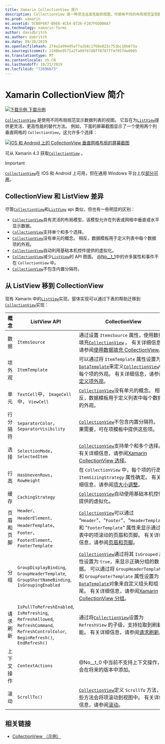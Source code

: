 ```yaml
---
title: Xamarin CollectionView 简介
description: CollectionView 是一种灵活且高性能的视图，可使用不同的布局规范呈现数据列表。
ms.prod: xamarin
ms.assetid: 5C08F687-B9E6-4CE4-8726-F287F6D0B6A7
ms.technology: xamarin-forms
author: davidbritch
ms.author: dabritch
ms.date: 09/20/2019
ms.openlocfilehash: 274a2a99445a77a2b8c1f68e823c753bc16b673a
ms.sourcegitcommit: 21d8be9571a2fa89fb7d8ff0787ff4f957de0985
ms.translationtype: MT
ms.contentlocale: zh-CN
ms.lasthandoff: 10/21/2019
ms.locfileid: "72696673"
---
```

# <a name="xamarinforms-collectionview-introduction"></a>Xamarin CollectionView 简介

[![下载示例](~/media/shared/download.png) 下载示例](https://docs.microsoft.com/samples/xamarin/xamarin-forms-samples/userinterface-collectionviewdemos/)

[`CollectionView`](xref:Xamarin.Forms.CollectionView) 是使用不同布局规范显示数据列表的视图。 它旨在为[`ListView`](xref:Xamarin.Forms.ListView)提供更灵活、更高性能的替代方法。 例如，下面的屏幕截图显示了一个使用两个列垂直网格的 `CollectionView`，这允许多个选择：

[![IOS 和 Android 上的 CollectionView 垂直网格布局的屏幕截图](introduction-images/verticalgrid-multipleselection.png "具有多个选定内容的 CollectionView 垂直网格布局")](introduction-images/verticalgrid-multipleselection-large.png#lightbox "具有多个选定内容的 CollectionView 垂直网格布局")

可从 Xamarin 4.3 获取[`CollectionView`](xref:Xamarin.Forms.CollectionView) 。

> [!IMPORTANT]
> [`CollectionView`](xref:Xamarin.Forms.CollectionView)在 IOS 和 Android 上可用，但在通用 Windows 平台上仅[部分可用](https://gist.github.com/hartez/7d0edd4182dbc7de65cebc6c67f72e14)。

## <a name="collectionview-and-listview-differences"></a>CollectionView 和 ListView 差异

尽管[`CollectionView`](xref:Xamarin.Forms.CollectionView)和[`ListView`](xref:Xamarin.Forms.ListView) api 类似，但也有一些明显的区别：

- [`CollectionView`](xref:Xamarin.Forms.CollectionView)具有灵活的布局模型，该模型允许在列表或网格中垂直或水平显示数据。
- [`CollectionView`](xref:Xamarin.Forms.CollectionView)支持单个和多个选择。
- [`CollectionView`](xref:Xamarin.Forms.CollectionView)没有单元的概念。 相反，数据模板用于定义列表中每个数据项的外观。
- [`CollectionView`](xref:Xamarin.Forms.CollectionView)自动利用基础本机控件提供的虚拟化。
- [`CollectionView`](xref:Xamarin.Forms.CollectionView)减少[`ListView`](xref:Xamarin.Forms.ListView)的 API 图面。 [@No__t_1](xref:Xamarin.Forms.ListView)中的许多属性和事件不在 `CollectionView` 中。
- [`CollectionView`](xref:Xamarin.Forms.CollectionView)不包含内置分隔符。

## <a name="move-from-listview-to-collectionview"></a>从 ListView 移到 CollectionView

现有 Xamarin 中的[`ListView`](xref:Xamarin.Forms.ListView)实现。窗体实现可以通过下表的帮助迁移到[`CollectionView`](xref:Xamarin.Forms.CollectionView)实现：

| 概念 | ListView API | CollectionView |
|---|---|---|
| 数据 | `ItemsSource` | 通过设置 `ItemsSource` 属性，使用数据填充[`CollectionView`](xref:Xamarin.Forms.CollectionView) 。 有关详细信息，请参阅[使用数据填充 CollectionView](populate-data.md#populate-a-collectionview-with-data)。 |
| 项外观 | `ItemTemplate` | 可以通过将 `ItemTemplate` 属性设置为[`DataTemplate`](xref:Xamarin.Forms.DataTemplate)来定义[`CollectionView`](xref:Xamarin.Forms.CollectionView)中每个项的外观。 有关详细信息，请参阅[定义项外观](populate-data.md#define-item-appearance)。 |
| 单元 | `TextCell`中， `ImageCell`中， `ViewCell` | [`CollectionView`](xref:Xamarin.Forms.CollectionView)没有单元的概念。 相反，数据模板用于定义列表中每个数据项的外观。 |
| 行分隔符 | `SeparatorColor`，`SeparatorVisibility` | [`CollectionView`](xref:Xamarin.Forms.CollectionView)不包含内置分隔符。 如果需要，可在项模板中提供这些项。 |
| 选择 | `SelectionMode`，`SelectedItem` | [`CollectionView`](xref:Xamarin.Forms.CollectionView)支持单个和多个选择。 有关详细信息，请参阅[Xamarin CollectionView 选择](selection.md)。 |
| 行高 | `HasUnevenRows`，`RowHeight` | 在 `CollectionView` 中，每个项的行高由 `ItemSizingStrategy` 属性确定。 有关详细信息，请参阅[项大小调整](layout.md#item-sizing)。|
| 缓存 | `CachingStrategy` | [`CollectionView`](xref:Xamarin.Forms.CollectionView)自动使用基础本机控件提供的虚拟化。 |
| 页眉和页脚 | `Header`、 `HeaderElement`、 `HeaderTemplate`、 `Footer`、 `FooterElement`、 `FooterTemplate` | [`CollectionView`](xref:Xamarin.Forms.CollectionView)可以通过 "`Header`"、"`Footer`"、"`HeaderTemplate`" 和 "`FooterTemplate`" 属性来显示通过列表中的项滚动的页眉和页脚。 有关详细信息，请参阅[页眉和页脚](layout.md#headers-and-footers)。 |
| 分组 | `GroupDisplayBinding`, `GroupHeaderTemplate`, `GroupShortNameBinding`, `IsGroupingEnabled` | [`CollectionView`](xref:Xamarin.Forms.CollectionView)通过将其 `IsGrouped` 属性设置为 `true`，来显示正确分组的数据。 可以通过将 `GroupHeaderTemplate` 和 `GroupFooterTemplate` 属性设置为[`DataTemplate`](xref:Xamarin.Forms.DataTemplate)对象来自定义组头和组尾。 有关详细信息，请参阅[Xamarin CollectionView 分组](grouping.md)。 |
| 请求刷新 | `IsPullToRefreshEnabled`, `IsRefreshing`, `RefreshAllowed`, `RefreshCommand`, `RefreshControlColor`, `BeginRefresh()`, `EndRefresh()` | 通过将[`CollectionView`](xref:Xamarin.Forms.CollectionView)设置为 `RefreshView` 的子级，支持拉取到刷新功能。 有关详细信息，请参阅[请求刷新](populate-data.md#pull-to-refresh)。 |
| 上下文操作 | `ContextActions` | @No__t_0 中当前不支持上下文操作，但会在将来的版本中添加。 |
| 滚动 | `ScrollTo()` | [`CollectionView`](xref:Xamarin.Forms.CollectionView)定义 `ScrollTo` 方法，这些方法会将项滚动到视图中。 有关详细信息，请参阅[滚动](scrolling.md)。 |

## <a name="related-links"></a>相关链接

- [CollectionView （示例）](https://docs.microsoft.com/samples/xamarin/xamarin-forms-samples/userinterface-collectionviewdemos/)
